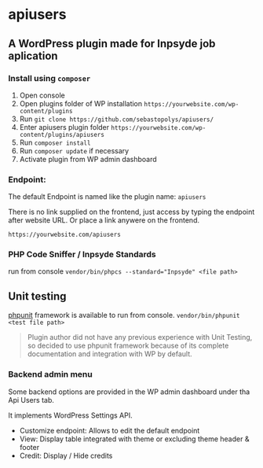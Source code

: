 # apiusers

## A WordPress plugin made for Inpsyde job aplication

### Install using ```composer```

1. Open console
2. Open plugins folder of WP installation ```https://yourwebsite.com/wp-content/plugins```
3. Run ```git clone https://github.com/sebastopolys/apiusers/```
4. Enter apiusers plugin folder  ```https://yourwebsite.com/wp-content/plugins/apiusers```
5. Run ```composer install```
6. Run ```composer update``` if necessary
7. Activate plugin from WP admin dashboard


### Endpoint:
The default Endpoint is named like the plugin name: ```apiusers```

There is no link supplied on the frontend, just access by typing the endpoint after website URL. Or place a link anywere on the frontend.

```https://yourwebsite.com/apiusers```

### PHP Code Sniffer / Inpsyde Standards

run from console  ```vendor/bin/phpcs --standard="Inpsyde" <file path>```

## Unit testing

[phpunit](https://phpunit.de/) framework is available to run from console. 
```vendor/bin/phpunit <test file path>```
> Plugin author did not have any previous experience with Unit Testing, so decided to use phpunit framework because of its complete documentation and integration with WP by default.

### Backend admin menu

Some backend options are provided in the WP admin dashboard under tha Api Users tab.

It implements WordPress Settings API.

- Customize endpoint: Allows to edit the default endpoint 
- View: Display table integrated with theme or excluding theme header & footer
- Credit: Display / Hide credits



